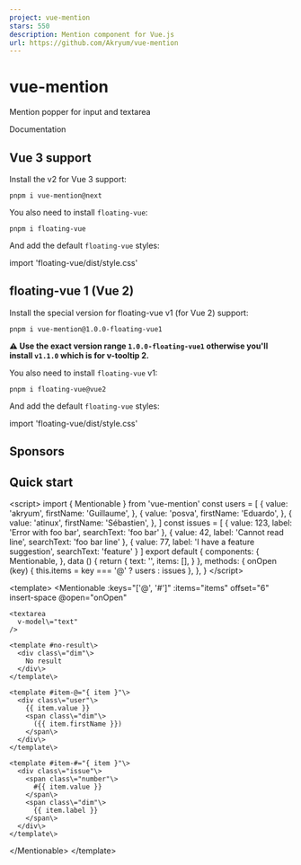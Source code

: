 ```yaml
---
project: vue-mention
stars: 550
description: Mention component for Vue.js
url: https://github.com/Akryum/vue-mention
---
```


vue-mention
===========

Mention popper for input and textarea

Documentation

Vue 3 support
-------------

Install the v2 for Vue 3 support:

```
pnpm i vue-mention@next
```

You also need to install `floating-vue`:

```
pnpm i floating-vue
```

And add the default `floating-vue` styles:

import 'floating-vue/dist/style.css'

floating-vue 1 (Vue 2)
----------------------

Install the special version for floating-vue v1 (for Vue 2) support:

```
pnpm i vue-mention@1.0.0-floating-vue1
```

**⚠️ Use the exact version range `1.0.0-floating-vue1` otherwise you'll install `v1.1.0` which is for v-tooltip 2.**

You also need to install `floating-vue` v1:

```
pnpm i floating-vue@vue2
```

And add the default `floating-vue` styles:

import 'floating-vue/dist/style.css'

Sponsors
--------

Quick start
-----------

<script\>
import { Mentionable } from 'vue-mention'
const users \= \[
  {
    value: 'akryum',
    firstName: 'Guillaume',
  },
  {
    value: 'posva',
    firstName: 'Eduardo',
  },
  {
    value: 'atinux',
    firstName: 'Sébastien',
  },
\]
const issues \= \[
  {
    value: 123,
    label: 'Error with foo bar',
    searchText: 'foo bar'
  },
  {
    value: 42,
    label: 'Cannot read line',
    searchText: 'foo bar line'
  },
  {
    value: 77,
    label: 'I have a feature suggestion',
    searchText: 'feature'
  }
\]
export default {
  components: {
    Mentionable,
  },
  data () {
    return {
      text: '',
      items: \[\],
    }
  },
  methods: {
    onOpen (key) {
      this.items \= key \=== '@' ? users : issues
    },
  },
}
</script\>

<template\>
  <Mentionable
    :keys\="\['@', '#'\]"
    :items\="items"
    offset\="6"
    insert-space
    @open\="onOpen"
  >
    <textarea
      v-model\="text"
    />

    <template #no-result\>
      <div class\="dim"\>
        No result
      </div\>
    </template\>

    <template #item-@="{ item }"\>
      <div class\="user"\>
        {{ item.value }}
        <span class\="dim"\>
          ({{ item.firstName }})
        </span\>
      </div\>
    </template\>

    <template #item-#="{ item }"\>
      <div class\="issue"\>
        <span class\="number"\>
          #{{ item.value }}
        </span\>
        <span class\="dim"\>
          {{ item.label }}
        </span\>
      </div\>
    </template\>
  </Mentionable\>
</template\>
